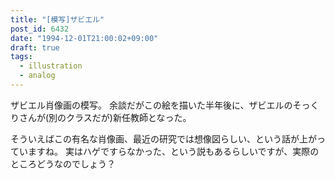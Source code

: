 ```yaml
---
title: "[模写]ザビエル"
post_id: 6432
date: "1994-12-01T21:00:02+09:00"
draft: true
tags:
  - illustration
  - analog
---
```



ザビエル肖像画の模写。
余談だがこの絵を描いた半年後に、ザビエルのそっくりさんが(別のクラスだが)新任教師となった。

そういえばこの有名な肖像画、最近の研究では想像図らしい、という話が上がっていますね。
実はハゲですらなかった、という説もあるらしいですが、実際のところどうなのでしょう？
